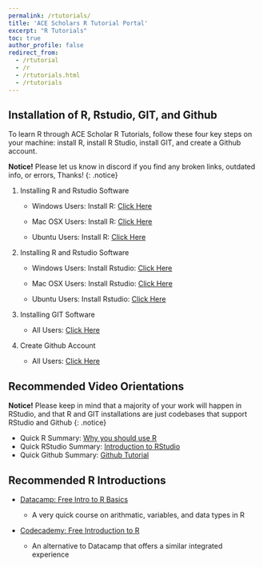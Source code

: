 ```yaml
---
permalink: /rtutorials/
title: 'ACE Scholars R Tutorial Portal'
excerpt: "R Tutorials"
toc: true
author_profile: false
redirect_from: 
  - /rtutorial
  - /r
  - /rtutorials.html
  - /rtutorials
---
```


## <i class="fas fa-fw fa-box-open"></i> Installation of R, Rstudio, GIT, and Github
To learn R through ACE Scholar R Tutorials, follow these four key steps on your machine: install R, install R Studio, install GIT, and create a Github account.

**Notice!** Please let us know in discord if you find any broken links, outdated info, or errors, Thanks!
{: .notice}

1. Installing R and Rstudio Software
	- Windows Users: Install R: [Click Here](https://www.datacamp.com/tutorial/installing-R-windows-mac-ubuntu#installing-r-on-windows-10)
		
	- Mac OSX Users: Install R: [Click Here](https://www.datacamp.com/tutorial/installing-R-windows-mac-ubuntu#installing-r-on-mac-osx)
		
	- Ubuntu Users: Install R: [Click Here](https://www.datacamp.com/tutorial/installing-R-windows-mac-ubuntu#installing-r-on-ubuntu-19.04/18.04/16.04)

2. Installing R and Rstudio Software
	- Windows Users: Install Rstudio: [Click Here](https://www.datacamp.com/tutorial/installing-R-windows-mac-ubuntu#installing-rstudio)
		
	- Mac OSX Users: Install Rstudio: [Click Here](https://www.datacamp.com/tutorial/installing-R-windows-mac-ubuntu#installing-rstudio-and-r-packages)
		
	- Ubuntu Users: Install Rstudio: [Click Here](https://www.datacamp.com/tutorial/installing-R-windows-mac-ubuntu#installing-rstudio-and-r-packages)
		
3. Installing GIT Software
	- All Users: [Click Here](https://github.com/git-guides/install-git)
	
4. Create Github Account
	- All Users: [Click Here](https://github.com/signup?ref_cta=Sign+up&ref_loc=header+logged+out&ref_page=%2F&source=header-home)
		
<a name="ROrientations"></a>
## <i class="fas fa-fw fa-video"></i> Recommended Video Orientations

**Notice!** Please keep in mind that a majority of your work will happen in RStudio, and that R and GIT installations are just codebases that support RStudio and Github
{: .notice}

- Quick R Summary: [Why you should use R](https://www.youtube.com/watch?v=9kYUGMg_14s&ab_channel=RProgramming101)
- Quick RStudio Summary: [Introduction to RStudio](https://www.youtube.com/watch?v=5YmcEYTSN7k&ab_channel=RTutorials)
- Quick Github Summary: [Github Tutorial](https://www.youtube.com/watch?v=iv8rSLsi1xo&ab_channel=AnsonAlexander)

<a name="RIntro"></a>
## <i class="fas fa-fw fa-code"></i> Recommended R Introductions

- [Datacamp: Free Intro to R Basics](https://campus.datacamp.com/courses/free-introduction-to-r/chapter-1-intro-to-basics-1?ex=1)
	- A very quick course on arithmatic, variables, and data types in R
	
- [Codecademy: Free Introduction to R](https://www.codecademy.com/courses/learn-r/lessons/introduction-to-r/exercises/why-r)
	- An alternative to Datacamp that offers a similar integrated experience